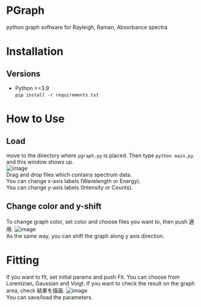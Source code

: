 # PGraph
python graph software for Rayleigh, Raman, Absorbance spectra

# Installation
## Versions
- Python >=3.9\
`pip install -r requirements.txt`  

# How to Use
## Load
move to the directory where `pgraph.py` is placed.
Then type
`python main.py`  
and this window shows up.  
![image](https://user-images.githubusercontent.com/92524649/172366440-e29d69ff-916e-44b8-8e41-3e5f6e87b84f.png)  
Drag and drop files which contains spectrum data.  
You can change x-axis labels (Wavelength or Energy).  
You can change y-axis labels (Intensity or Counts).  
## Change color and y-shift
To change graph color, set color and choose files you want to, then push 適用.
![image](https://user-images.githubusercontent.com/92524649/172367438-d237748a-ebfe-465a-97c6-d533da84cde1.png)  
As the same way, you can shift the graph along y axis direction.
# Fitting
If you want to fit, set initial params and push Fit.
You can choose from Lorentzian, Gaussian and Voigt.
If you want to check the result on the graph area, check 結果を描画.
![image](https://user-images.githubusercontent.com/92524649/172368186-b4edbcf6-a392-4277-b7f2-1b3c3af3fcee.png)  
You can save/load the parameters.
